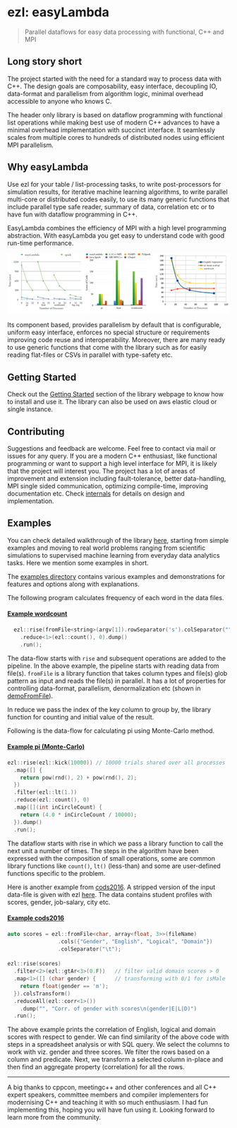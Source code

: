 # ezl: easyLambda
> Parallel dataflows for easy data processing with functional, C++ and MPI

## Long story short

The project started with the need for a standard way to process data with
C++. The design goals are composability, easy interface, decoupling IO,
data-format and parallelism from algorithm logic, minimal overhead accessible
to anyone who knows C. 

The header only library is based on dataflow programming with functional list
operations while making best use of modern C++ advances to have a minimal
overhead implementation with succinct interface. It seamlessly scales from
multiple cores to hundreds of distributed nodes using efficient MPI
parallelism.

## Why easyLambda

Use ezl for your table / list-processing tasks, to write post-processors for
simulation results, for iterative machine learning algorithms, to write
parallel multi-core or distributed codes easily, to use its many generic
functions that include parallel type safe reader, summary of data, correlation
etc or to have fun with dataflow programming in C++. 

EasyLambda combines the efficiency of MPI with a high level programming
abstraction. With easyLambda you get easy to understand code with good
run-time performance.

[![benchmarks](doc/benchmarks.png)](https://haptork.github.io/easyLambda/docs/benchmarks/)

Its component based, provides parallelism by default that is configurable,
uniform easy interface, enforces no special structure or requirements improving
code reuse and interoperability. Moreover, there are many ready to use generic
functions that come with the library such as for easily reading flat-files
or CSVs in parallel with type-safety etc.

## Getting Started

Check out the 
[Getting Started](https://haptork.github.io/easyLambda/docs/quick-start-guide/)
section of the library webpage to know how to install and use it. The library
can also be used on aws elastic cloud or single instance.

## Contributing

Suggestions and feedback are welcome. Feel free to contact via mail or issues
for any query. If you are a modern C++ enthusiast, like functional programming
or want to support a high level interface for MPI, it is likely that the
project will interest you. The project has a lot of areas of improvement and
extension including fault-tolerance, better data-handling, MPI single sided
communication, optimizing compile-time, improving documentation etc. 
Check [internals](https://haptork.github.io/easyLambda/docs/internals)
for details on design and implementation.

## Examples

You can check detailed walkthrough of the library [here](https://haptork.github.io/easyLambda/docs/hello-world/),
starting from simple examples and moving to real world problems ranging from
scientific simulations to supervised machine learning from everyday data
analytics tasks. Here we mention some examples in short.

The [examples directory](examples) contains various examples and demonstrations
for features and options along with explanations.

The following program calculates frequency of each word in the data files.

#### [Example wordcount](examples/wordcount.cpp)
```cpp
  ezl::rise(fromFile<string>(argv[1]).rowSeparator('s').colSeparator(""))
    .reduce<1>(ezl::count(), 0).dump()
    .run();
```

The data-flow starts with `rise` and subsequent operations are added to the
pipeline. In the above example, the pipeline starts with reading data from
file(s). `fromFile` is a library function that takes column types and file(s)
glob pattern as input and reads the file(s) in parallel. It has a lot of
properties for controlling data-format, parallelism, denormalization etc
(shown in [demoFromFile](examples/demoFromFile.cpp)).

In reduce we pass the index of the key column to group by, the library function
for counting and initial value of the result.

Following is the data-flow for calculating pi using Monte-Carlo method.

#### [Example pi (Monte-Carlo)](examples/pi.cpp)
```cpp
ezl::rise(ezl::kick(10000)) // 10000 trials shared over all processes
  .map([] { 
    return pow(rnd(), 2) + pow(rnd(), 2);
  })
  .filter(ezl::lt(1.))
  .reduce(ezl::count(), 0)
  .map([](int inCircleCount) { 
    return (4.0 * inCircleCount / 10000); 
  }).dump()
  .run();
```

The dataflow starts with rise in which we pass a library function to call the
next unit a number of times. The steps in the algorithm have been expressed
with the composition of small operations, some are common library functions
like `count()`, `lt()` (less-than) and some are user-defined functions specific
to the problem.

Here is another example from
[cods2016](http://ikdd.acm.org/Site/CoDS2016/datachallenge.html). A stripped
version of the input data-file is given with ezl
[here](data/datachallenge_cods2016/train.csv). The data contains student
profiles with scores, gender, job-salary, city etc.

#### [Example cods2016](examples/cods2016.cpp)
```cpp
auto scores = ezl::fromFile<char, array<float, 3>>(fileName)
                .cols({"Gender", "English", "Logical", "Domain"})
                .colSeparator("\t");

ezl::rise(scores)
  .filter<2>(ezl::gtAr<3>(0.F))   // filter valid domain scores > 0
  .map<1>([] (char gender) {      // transforming with 0/1 for isMale
    return float(gender == 'm');
  }).colsTransform()
  .reduceAll(ezl::corr<1>())
    .dump("", "Corr. of gender with scores\n(gender|E|L|D)")
  .run();
```

The above example prints the correlation of English, logical and domain scores
with respect to gender. We can find similarity of the above code with steps in
a spreadsheet analysis or with SQL query. We select the columns to work with
viz. gender and three scores. We filter the rows based on a column and predicate.
Next, we transform a selected column in-place and then find an aggregate property
(correlation) for all the rows.

----

A big thanks to cppcon, meetingc++ and other conferences and all C++ expert
speakers, committee members and compiler implementers for modernising C++ and
teaching it with so much enthusiasm. I had fun implementing this, hoping you
will have fun using it. Looking forward to learn more from the community.
